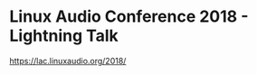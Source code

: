 Linux Audio Conference 2018 - Lightning Talk
============================================

https://lac.linuxaudio.org/2018/
